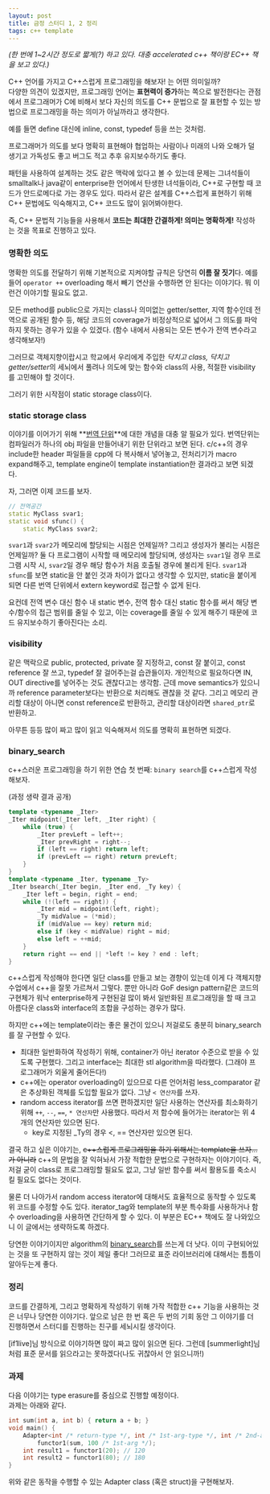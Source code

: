 ```yaml
---
layout: post
title: 금정 스터디 1, 2 정리
tags: c++ template
---
```


*(한 번에 1~2시간 정도로 짧게(?) 하고 있다. 대충 accelerated c++ 책이랑 EC++ 책을 보고 있다.)*

C++ 언어를 가지고 C++스럽게 프로그래밍을 해보자! 는 어떤 의미일까?  
다양한 의견이 있겠지만, 프로그래밍 언어는 **표현력이 증가**하는 쪽으로 발전한다는 관점에서 프로그래머가 C에 비해서 보다 자신의 의도를 C++ 문법으로 잘 표현할 수 있는 방법으로 프로그래밍을 하는 의미가 아닐까라고 생각한다.

예를 들면 define 대신에 inline, const, typedef 등을 쓰는 것처럼.

프로그래머가 의도를 보다 명확히 표현해야 협업하는 사람이나 미래의 나와 오해가 덜 생기고 가독성도 좋고 버그도 적고 추후 유지보수하기도 좋다.

패턴을 사용하여 설계하는 것도 같은 맥락에 있다고 볼 수 있는데 문제는 그녀석들이 smalltalk나 java같이 enterprise한 언어에서 탄생한 녀석들이라, C++로 구현할 때 코드가 안드로메다로 가는 경우도 있다. 따라서 같은 설계를 C++스럽게 표현하기 위해 C++ 문법에도 익숙해지고, C++ 코드도 많이 읽어봐야한다.

즉, C++ 문법적 기능들을 사용해서 **코드는 최대한 간결하게! 의미는 명확하게!** 작성하는 것을 목표로 진행하고 있다.

### 명확한 의도 ###

명확한 의도를 전달하기 위해 기본적으로 지켜야할 규칙은 당연히 **이름 잘 짓기**다. 예를 들어 `operator ++` overloading 해서 빼기 연산을 수행하면 안 된다는 이야기다. 뭐 이런건 이야기할 필요도 없고.

모든 method를 public으로 가지는 class나 의미없는 getter/setter, 지역 함수인데 전역으로 공개된 함수 등, 해당 코드의 coverage가 비정상적으로 넓어서 그 의도를 파악하지 못하는 경우가 있을 수 있겠다. (함수 내에서 사용되는 모든 변수가 전역 변수라고 생각해보자!)

그러므로 객체지향이랍시고 학교에서 우리에게 주입한 *닥치고 class, 닥치고 getter/setter*의 세뇌에서 풀려나 의도에 맞는 함수와 class의 사용, 적절한 visibility를 고민해야 할 것이다.

그러기 위한 시작점이 static storage class이다.

### static storage class ###

이야기를 이어가기 위해 **[번역 단위](http://en.wikipedia.org/wiki/Translation_unit_%28programming%29)**에 대한 개념을 대충 알 필요가 있다. 번역단위는 컴파일러가 하나의 obj 파일을 만들어내기 위한 단위라고 보면 된다. c/c++의 경우 include한 header 파일들을 cpp에 다 복사해서 넣어놓고, 전처리기가 macro expand해주고, template engine이 template instantiation한 결과라고 보면 되겠다.

자, 그러면 이제 코드를 보자.

```cpp
// 전역공간
static MyClass svar1;
static void sfunc() {
    static MyClass svar2;
```

`svar1`과 `svar2`가 메모리에 할당되는 시점은 언제일까? 그리고 생성자가 불리는 시점은 언제일까? 둘 다 프로그램이 시작할 때 메모리에 할당되며, 생성자는 `svar1`일 경우 프로그램 시작 시, `svar2`일 경우 해당 함수가 처음 호출될 경우에 불리게 된다. `svar1`과 `sfunc`를 보면 static을 안 붙인 것과 차이가 없다고 생각할 수 있지만, static을 붙이게 되면 다른 번역 단위에서 extern keyword로 접근할 수 없게 된다.

요컨데 전역 변수 대신 함수 내 static 변수, 전역 함수 대신 static 함수를 써서 해당 변수/함수의 접근 범위를 줄일 수 있고, 이는 coverage를 줄일 수 있게 해주기 때문에 코드 유지보수하기 좋아진다는 소리.

### visibility ###

같은 맥락으로 public, protected, private 잘 지정하고, const 잘 붙이고, const reference 잘 쓰고, typedef 잘 걸어주는걸 습관들이자. 개인적으로 필요하다면 IN, OUT directive를 넣어주는 것도 괜찮다고는 생각함. 근데 move semantics가 있으니까 reference parameter보다는 반환으로 처리해도 괜찮을 것 같다. 그리고 메모리 관리할 대상이 아니면 const reference로 반환하고, 관리할 대상이라면 `shared_ptr`로 반환하고.

아무튼 등등 많이 짜고 많이 읽고 익숙해져서 의도를 명확히 표현하면 되겠다.

### binary_search ###

c++스러운 프로그래밍을 하기 위한 연습 첫 번째: `binary search`를 c++스럽게 작성해보자.

(과정 생략 결과 공개)

```cpp
template <typename _Iter>
_Iter midpoint(_Iter left, _Iter right) {
    while (true) {
        _Iter prevLeft = left++;
        _Iter prevRight = right--;
        if (left == right) return left;
        if (prevLeft == right) return prevLeft;
    }
}
template <typename _Iter, typename _Ty>
_Iter bsearch(_Iter begin, _Iter end, _Ty key) {
    _Iter left = begin, right = end;
    while (!(left == right)) {
        _Iter mid = midpoint(left, right);
        _Ty midValue = (*mid);
        if (midValue == key) return mid;
        else if (key < midValue) right = mid;
        else left = ++mid;
    }
    return right == end || *left != key ? end : left;
}
```

c++스럽게 작성해야 한다면 일단 class를 만들고 보는 경향이 있는데 이게 다 객체지향 수업에서 c++을 잘못 가르쳐서 그렇다. 뿐만 아니라 GoF design pattern같은 코드의 구현체가 워낙 enterprise하게 구현된걸 많이 봐서 일반화된 프로그래밍을 할 때 크고 아름다운 class와 interface의 조합을 구성하는 경우가 많다.

하지만 c++에는 template이라는 좋은 물건이 있으니 저걸로도 충분히 binary_search를 잘 구현할 수 있다.

* 최대한 일반화하여 작성하기 위해, container가 아닌 iterator 수준으로 받을 수 있도록 구현했다. 그리고 interface는 최대한 stl algorithm을 따라했다. (그래야 프로그래머가 외울게 줄어든다!)
* c++에는 operator overloading이 있으므로 다른 언어처럼 less_comparator 같은 추상화된 객체를 도입할 필요가 없다. 그냥 `< 연산자`를 쓰자.
* random access iterator를 쓰면 편하겠지만 일단 사용하는 연산자를 최소화하기 위해 `++`, `--`, `==`, `* 연산자`만 사용했다. 따라서 저 함수에 들어가는 iterator는 위 4개의 연산자만 있으면 된다.
	* key로 지정된 _Ty의 경우 <, == 연산자만 있으면 된다.

결국 하고 싶은 이야기는, ~~c++스럽게 프로그래밍을 하기 위해서는 template을 쓰자...가 아니라~~ c++의 문법을 잘 익혀놔서 가장 적합한 문법으로 구현하자는 이야기이다. 즉, 저걸 굳이 class로 프로그래밍할 필요도 없고, 그냥 일반 함수를 써서 활용도를 축소시킬 필요도 없다는 것이다.

물론 더 나아가서 random access iterator에 대해서도 효율적으로 동작할 수 있도록 위 코드를 수정할 수도 있다. iterator_tag와 template의 부분 특수화를 사용하거나 함수 overloading을 사용하면 간단하게 할 수 있다. 이 부분은 EC++ 책에도 잘 나와있으니 이 글에서는 생략하도록 하겠다.

당연한 이야기이지만 algorithm의 [binary_search](http://www.cplusplus.com/reference/algorithm/binary_search/)를 쓰는게 더 낫다. 이미 구현되어있는 것을 또 구현하지 않는 것이 제일 좋다! 그러므로 표준 라이브러리에 대해서는 틈틈이 알아두는게 좋다.

### 정리 ###

코드를 간결하게, 그리고 명확하게 작성하기 위해 가작 적합한 c++ 기능을 사용하는 것은 너무나 당연한 이야기다. 앞으로 남은 한 번 혹은 두 번의 기회 동안 그 이야기를 더 진행하면서 스터디를 진행하는 친구를 세뇌시킬 생각이다.

[if1live]님 방식으로 이야기하면 많이 짜고 많이 읽으면 된다. 그런데 [summerlight]님처럼 표준 문서를 읽으라고는 못하겠다(나도 귀찮아서 안 읽으니까!)

### 과제 ###

다음 이야기는 type erasure를 중심으로 진행할 예정이다.  
과제는 아래와 같다.

```cpp
int sum(int a, int b) { return a + b; }
void main() {
    Adapter<int /* return-type */, int /* 1st-arg-type */, int /* 2nd-arg-type */>
        functor1(sum, 100 /* 1st-arg */);
    int result1 = functor1(20); // 120
    int result2 = functor1(80); // 180
}
```

위와 같은 동작을 수행할 수 있는 Adapter class (혹은 struct)을 구현해보자.
